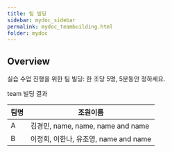```yaml
---
title: 팀 빌딩
sidebar: mydoc_sidebar
permalink: mydoc_teambuilding.html
folder: mydoc
---
```


## Overview

실습 수업 진행을 위한 팀 빌딩: 한 조당 5명, 5분동안 정하세요.

team 빌딩 결과

팀명 | 조원이름 
------------ | -------------
A |김경민, name, name, name and name
B |이정희, 이한나, 유조영, name and name

